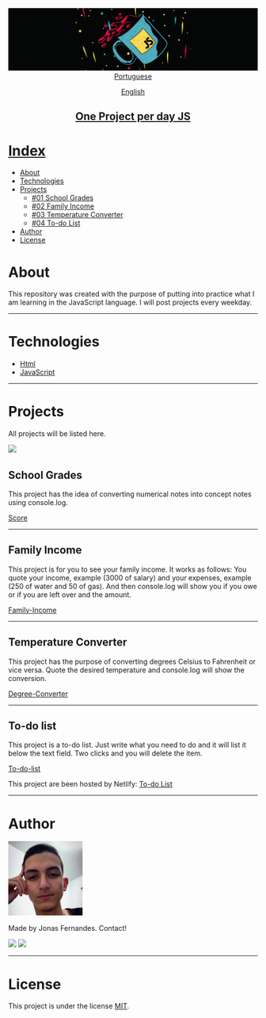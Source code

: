 <img src="img/Screenshot%20from%202021-03-15%2011-23-59.png">

<div align="center"> 
<a href="https://github.com/jonasmfernandes/one-project-per-day-js/blob/main/readme-pt.md"target="_blank">Portuguese</p> 
<a href="https://github.com/jonasmfernandes/one-project-per-day-js/blob/main/readme.md">English</p>
</div>

<h2 align="center">One Project per day JS</h1>

# Index
   * [About](#about)
   * [Technologies](#technologies)
   * [Projects](#projects)
     * [#01 School Grades](#school-grades)
     * [#02 Family Income](#family-income)
     * [#03 Temperature Converter](#temperature-converter)
     * [#04 To-do List](#to-do-list)
   * [Author](#author)
   * [License](#license)

# About

This repository was created with the purpose of putting into practice what I am learning in the JavaScript language. I will post projects every weekday.

- - -
# Technologies

- [Html](https://developer.mozilla.org/pt-BR/docs/Web/HTML)
- [JavaScript](https://developer.mozilla.org/pt-BR/docs/Web/JavaScript)

- - -
# Projects

All projects will be listed here.

<img src="https://img.shields.io/badge/Projects-3-%23F7DF1E">

## School Grades

This project has the idea of ​​converting numerical notes into concept notes using console.log.

[Score](https://github.com/jonasmfernandes/one-project-per-day-js/tree/main/score)

- - - 

## Family Income

This project is for you to see your family income. It works as follows: You quote your income, example (3000 of salary) and your expenses, example (250 of water and 50 of gas). And then console.log will show you if you owe or if you are left over and the amount.

[Family-Income](https://github.com/jonasmfernandes/one-project-per-day-js/tree/main/family-income)

- - - 

## Temperature Converter

This project has the purpose of converting degrees Celsius to Fahrenheit or vice versa. Quote the desired temperature and console.log will show the conversion.

[Degree-Converter](https://github.com/jonasmfernandes/one-project-per-day-js/tree/main/degree-converter)

- - - 

## To-do list

This project is a to-do list. Just write what you need to do and it will list it below the text field. Two clicks and you will delete the item.

[To-do-list](https://github.com/jonasmfernandes/one-project-per-day-js/tree/main/to-do-list)

This project are been hosted by Netlify: <a href="http://todolist-jonasmfernandes.netlify.app">To-do List</a>
- - - 
# Author

<img src="img/think.jpeg" width="150">

Made by Jonas Fernandes. Contact!

[<img src = "https://img.shields.io/badge/Instagram-E4405F?style=for-the-badge&logo=instagram&logoColor=white">](https://www.instagram.com/joninhasmf/) [<img src = "https://img.shields.io/badge/LinkedIn-0077B5?style=for-the-badge&logo=linkedin&logoColor=white">](https://www.linkedin.com/in/jonas-monteiro-fernandes-a676641b7/)

- - -

# License

This project is under the license [MIT](https://opensource.org/licenses/MIT).
